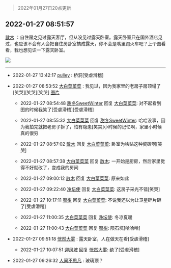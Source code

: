 > 2022年01月27日20点更新
<link rel="stylesheet" href="https://cdn.jsdelivr.net/gh/taotie6/sampleJSON@main/css/photo_show.css">
<meta name="referrer" content="no-referrer" />


 ## 2022-01-27 08:51:57 

 [㪚木](https://www.coolapk.com/feed/33125195?shareKey=NjRkZGRlNGY4ZDM0NjFmMWY5YTM~) ：自住房之见过露天客厅，但从没见过露天卧室。露天卧室只在国外酒店见过，也应该不会有人会把自住房卧室搞成露天，你不会是嘴里跑火车吧？上个图看看，我也想见识一下露天卧室。 

<div class="album">
<img class="img-item" src="http://image.coolapk.com/feed/2021/0604/09/3142203_cc75c90b_1482_4911@300x300.gif" />
</div>

 ------- 

- 2022-01-27 13:42:17 [pulley](uid=391132) : 桥洞[受虐滑稽] 

- 2022-01-27 08:53:52 [大白菜菜菜](uid=2081020) : 我见过，因为我家里的老房子房顶塌了[笑哭][笑哭][笑哭] [图片](http://image.coolapk.com/feed/2022/0127/08/2081020_4831_6116_842@828x1104.jpg)

    - 2022-01-27 08:54:48 [甜冬SweetWinter](uid=1967207) 回复 [大白菜菜菜](uid=2081020): 对不起看到图的时候我笑了[受虐滑稽][受虐滑稽] 

    - 2022-01-27 08:55:32 [大白菜菜菜](uid=2081020) 回复 [甜冬SweetWinter](uid=1967207): 哈哈没事，因为我拍完就把老房子拆了，怕有隐患[笑哭]小时候的记忆啊，家里小时候真的很穷 

    - 2022-01-27 08:57:02 [㪚木](uid=1081091) 回复 [大白菜菜菜](uid=2081020): 卧室为啥贴这种瓷砖啊[笑哭] 

    - 2022-01-27 08:57:38 [大白菜菜菜](uid=2081020) 回复 [㪚木](uid=1081091): 一开始是厨房，然后家里觉得不好就改了，变成我的房间 

    - 2022-01-27 09:00:12 [㪚木](uid=1081091) 回复 [大白菜菜菜](uid=2081020): 原来如此 

    - 2022-01-27 09:22:40 [净坛使](uid=1518317) 回复 [大白菜菜菜](uid=2081020): 这房子采光不错[笑哭] 

    - 2022-01-27 10:17:11 [蜜柑](uid=1097842) 回复 [大白菜菜菜](uid=2081020): 不说我还以为让卫星碎片砸了[受虐滑稽] 

    - 2022-01-27 11:00:35 [大白菜菜菜](uid=2081020) 回复 [净坛使](uid=1518317): 冬凉夏暖 

    - 2022-01-27 11:00:43 [大白菜菜菜](uid=2081020) 回复 [蜜柑](uid=1097842): 陨石坑[哈哈哈] 

- 2022-01-27 09:51:18 [恍然大雾](uid=1849331) : 露天卧室，人在做天在看[受虐滑稽] 

    - 2022-01-27 10:07:51 [迎风坡](uid=2269289) 回复 [恍然大雾](uid=1849331): 绝了[受虐滑稽] 

- 2022-01-27 09:26:32 [人间不思凡](uid=2080265) : 玻璃顶？ 


